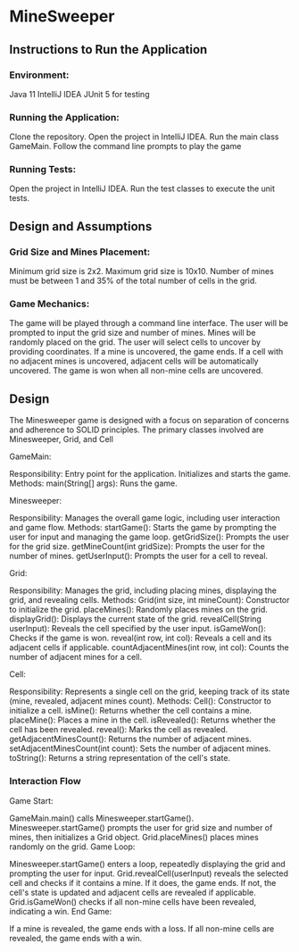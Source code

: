 # MineSweeper



## Instructions to Run the Application

### Environment:
Java 11
IntelliJ IDEA
JUnit 5 for testing

### Running the Application:
Clone the repository.
Open the project in IntelliJ IDEA.
Run the main class GameMain.
Follow the command line prompts to play the game

### Running Tests:
Open the project in IntelliJ IDEA.
Run the test classes to execute the unit tests.



## Design and Assumptions

### Grid Size and Mines Placement:

Minimum grid size is 2x2.
Maximum grid size is 10x10.
Number of mines must be between 1 and 35% of the total number of cells in the grid.


### Game Mechanics:

The game will be played through a command line interface.
The user will be prompted to input the grid size and number of mines.
Mines will be randomly placed on the grid.
The user will select cells to uncover by providing coordinates.
If a mine is uncovered, the game ends.
If a cell with no adjacent mines is uncovered, adjacent cells will be automatically uncovered.
The game is won when all non-mine cells are uncovered.

## Design

The Minesweeper game is designed with a focus on separation of concerns and adherence to SOLID principles. The primary classes involved are Minesweeper, Grid, and Cell

GameMain:

Responsibility: Entry point for the application. Initializes and starts the game.
Methods:
main(String[] args): Runs the game.


Minesweeper:

Responsibility: Manages the overall game logic, including user interaction and game flow.
Methods:
startGame(): Starts the game by prompting the user for input and managing the game loop.
getGridSize(): Prompts the user for the grid size.
getMineCount(int gridSize): Prompts the user for the number of mines.
getUserInput(): Prompts the user for a cell to reveal.


Grid:

Responsibility: Manages the grid, including placing mines, displaying the grid, and revealing cells.
Methods:
Grid(int size, int mineCount): Constructor to initialize the grid.
placeMines(): Randomly places mines on the grid.
displayGrid(): Displays the current state of the grid.
revealCell(String userInput): Reveals the cell specified by the user input.
isGameWon(): Checks if the game is won.
reveal(int row, int col): Reveals a cell and its adjacent cells if applicable.
countAdjacentMines(int row, int col): Counts the number of adjacent mines for a cell.

Cell:

Responsibility: Represents a single cell on the grid, keeping track of its state (mine, revealed, adjacent mines count).
Methods:
Cell(): Constructor to initialize a cell.
isMine(): Returns whether the cell contains a mine.
placeMine(): Places a mine in the cell.
isRevealed(): Returns whether the cell has been revealed.
reveal(): Marks the cell as revealed.
getAdjacentMinesCount(): Returns the number of adjacent mines.
setAdjacentMinesCount(int count): Sets the number of adjacent mines.
toString(): Returns a string representation of the cell's state.

### Interaction Flow

Game Start:

GameMain.main() calls Minesweeper.startGame().
Minesweeper.startGame() prompts the user for grid size and number of mines, then initializes a Grid object.
Grid.placeMines() places mines randomly on the grid.
Game Loop:

Minesweeper.startGame() enters a loop, repeatedly displaying the grid and prompting the user for input.
Grid.revealCell(userInput) reveals the selected cell and checks if it contains a mine.
If it does, the game ends.
If not, the cell's state is updated and adjacent cells are revealed if applicable.
Grid.isGameWon() checks if all non-mine cells have been revealed, indicating a win.
End Game:

If a mine is revealed, the game ends with a loss.
If all non-mine cells are revealed, the game ends with a win.

